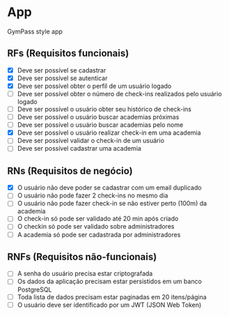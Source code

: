 # App

GymPass style app

## RFs (Requisitos funcionais)

- [x] Deve ser possível se cadastrar
- [x] Deve ser possível se autenticar
- [x] Deve ser possível obter o perfil de um usuário logado
- [ ] Deve ser possível obter o número de check-ins realizados pelo usuário logado
- [ ] Deve ser possível o usuário obter seu histórico de check-ins
- [ ] Deve ser possível o usuário buscar academias próximas
- [ ] Deve ser possível o usuário buscar academias pelo nome
- [x] Deve ser possível o usuário realizar check-in em uma academia
- [ ] Deve ser possível validar o check-in de um usuário
- [ ] Deve ser possível cadastrar uma academia

## RNs (Requisitos de negócio)

- [x] O usuário não deve poder se cadastrar com um email duplicado
- [ ] O usuário não pode fazer 2 check-ins no mesmo dia
- [ ] O usuário não pode fazer check-in se não estiver perto (100m) da academia
- [ ] O check-in só pode ser validado até 20 min após criado
- [ ] O checkin só pode ser validado sobre administradores
- [ ] A academia só pode ser cadastrada por administradores

## RNFs (Requisitos não-funcionais)

- [ ] A senha do usuário precisa estar criptografada
- [ ] Os dados da aplicação precisam estar persistidos em um banco PostgreSQL
- [ ] Toda lista de dados precisam estar paginadas em 20 itens/página
- [ ] O usuário deve ser identificado por um JWT (JSON Web Token)